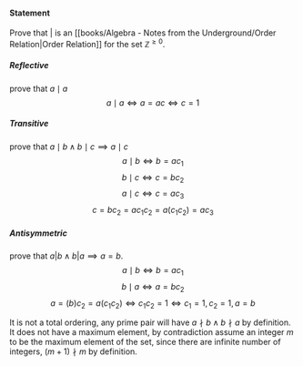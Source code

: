 #### Statement
Prove that $|$ is an [[books/Algebra - Notes from the Underground/Order Relation|Order Relation]] for the set $\mathbb{Z}^{\geq 0}$.

##### Reflective
prove that $a \mid a$
$$a\mid a \iff a=ac \iff c=1$$
##### Transitive
prove that $a\mid b \land b\mid c \implies a \mid c$
$$a \mid b \iff b=ac_1$$
$$b \mid c \iff c = bc_2$$
$$a\mid c \iff c = ac_3$$
$$c = bc_2 = ac_1c_2=a(c_1c_2)=ac_3$$
##### Antisymmetric
prove that $a|b \land b|a \implies a=b$.
$$a\mid b \iff b=ac_1$$
$$b \mid a \iff a = bc_2$$
$$a =(b)c_2=a(c_1c_2) \iff c_1c_2=1 \iff c_1 = 1, c_2=1, a=b$$

It is not a total ordering, any prime pair will have $a \nmid b \land b \nmid a$ by definition.
It does not have a maximum element, by contradiction assume an integer $m$ to be the maximum element of the set, since there are infinite number of integers, $(m+1) \nmid m$ by definition.
